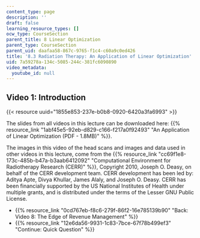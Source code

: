 ```yaml
---
content_type: page
description: ''
draft: false
learning_resource_types: []
ocw_type: CourseSection
parent_title: 8 Linear Optimization
parent_type: CourseSection
parent_uid: daafaa58-867c-9765-f1c4-c60a9c0ed426
title: '8.3 Radiation Therapy: An Application of Linear Optimization'
uid: 7a59278a-134c-5085-244c-381fc6090890
video_metadata:
  youtube_id: null
---
```

## Video 1: Introduction

{{< resource uuid="1855e853-237e-b0b8-0920-6420a3fa6993" >}}

The slides from all videos in this lecture can be downloaded here: {{% resource_link "1abf45e5-92eb-d829-c166-f217a0f92493" "An Application of Linear Optimization (PDF - 1.8MB)" %}}.

The images in this video of the head scans and images and data used in other videos in this lecture, come from the {{% resource_link "cc69f1e8-173c-485b-b47a-b3aab6412092" "Computational Environment for Radiotherapy Research (CERR)" %}}, Copyright 2010, Joseph O. Deasy, on behalf of the CERR development team. CERR development has been led by: Aditya Apte, Divya Khullar, James Alaly, and Joseph O. Deasy. CERR has been financially supported by the US National Institutes of Health under multiple grants, and is distributed under the terms of the Lesser GNU Public License.

- {{% resource_link "0cd767eb-f8c6-279f-86f2-16e785139b90" "Back: Video 8: The Edge of Revenue Management" %}}
- {{% resource_link "12e6da56-9931-1c83-7bce-67f78b499ef3" "Continue: Quick Question" %}}